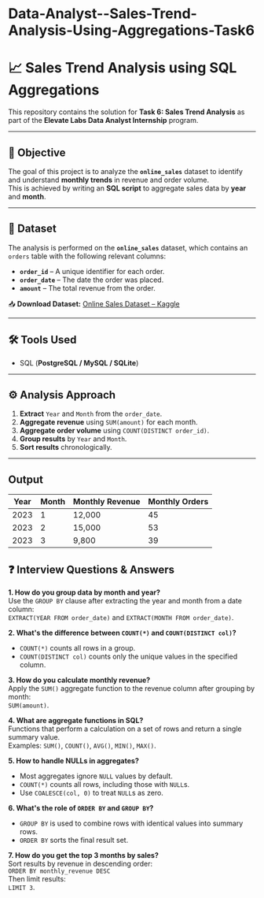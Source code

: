 # Data-Analyst--Sales-Trend-Analysis-Using-Aggregations-Task6
# 📈 Sales Trend Analysis using SQL Aggregations

This repository contains the solution for **Task 6: Sales Trend Analysis** as part of the **Elevate Labs Data Analyst Internship** program.

---

## 🎯 Objective
The goal of this project is to analyze the **`online_sales`** dataset to identify and understand **monthly trends** in revenue and order volume.  
This is achieved by writing an **SQL script** to aggregate sales data by **year** and **month**.

---

## 💾 Dataset
The analysis is performed on the **`online_sales`** dataset, which contains an `orders` table with the following relevant columns:

- **`order_id`** – A unique identifier for each order.  
- **`order_date`** – The date the order was placed.  
- **`amount`** – The total revenue from the order.

📥 **Download Dataset:** [Online Sales Dataset – Kaggle](https://www.kaggle.com/datasets/shreyanshverma27/online-sales-dataset-popular-marketplace-data)

---

## 🛠️ Tools Used
- SQL (**PostgreSQL / MySQL / SQLite**)

---

## ⚙️ Analysis Approach
1. **Extract** `Year` and `Month` from the `order_date`.
2. **Aggregate revenue** using `SUM(amount)` for each month.
3. **Aggregate order volume** using `COUNT(DISTINCT order_id)`.
4. **Group results** by `Year` and `Month`.
5. **Sort results** chronologically.

---

##  Output
| Year | Month | Monthly Revenue | Monthly Orders |
|------|-------|-----------------|----------------|
| 2023 | 1     | 12,000          | 45             |
| 2023 | 2     | 15,000          | 53             |
| 2023 | 3     | 9,800           | 39             |

## ❓ Interview Questions & Answers

**1. How do you group data by month and year?**  
Use the `GROUP BY` clause after extracting the year and month from a date column:  
`EXTRACT(YEAR FROM order_date)` and `EXTRACT(MONTH FROM order_date)`.

**2. What's the difference between `COUNT(*)` and `COUNT(DISTINCT col)`?**  
- `COUNT(*)` counts all rows in a group.  
- `COUNT(DISTINCT col)` counts only the unique values in the specified column.

**3. How do you calculate monthly revenue?**  
Apply the `SUM()` aggregate function to the revenue column after grouping by month:  
`SUM(amount)`.

**4. What are aggregate functions in SQL?**  
Functions that perform a calculation on a set of rows and return a single summary value.  
Examples: `SUM()`, `COUNT()`, `AVG()`, `MIN()`, `MAX()`.

**5. How to handle NULLs in aggregates?**  
- Most aggregates ignore `NULL` values by default.  
- `COUNT(*)` counts all rows, including those with `NULL`s.  
- Use `COALESCE(col, 0)` to treat `NULL`s as zero.

**6. What's the role of `ORDER BY` and `GROUP BY`?**  
- `GROUP BY` is used to combine rows with identical values into summary rows.  
- `ORDER BY` sorts the final result set.

**7. How do you get the top 3 months by sales?**  
Sort results by revenue in descending order:  
`ORDER BY monthly_revenue DESC`  
Then limit results:  
`LIMIT 3`.
